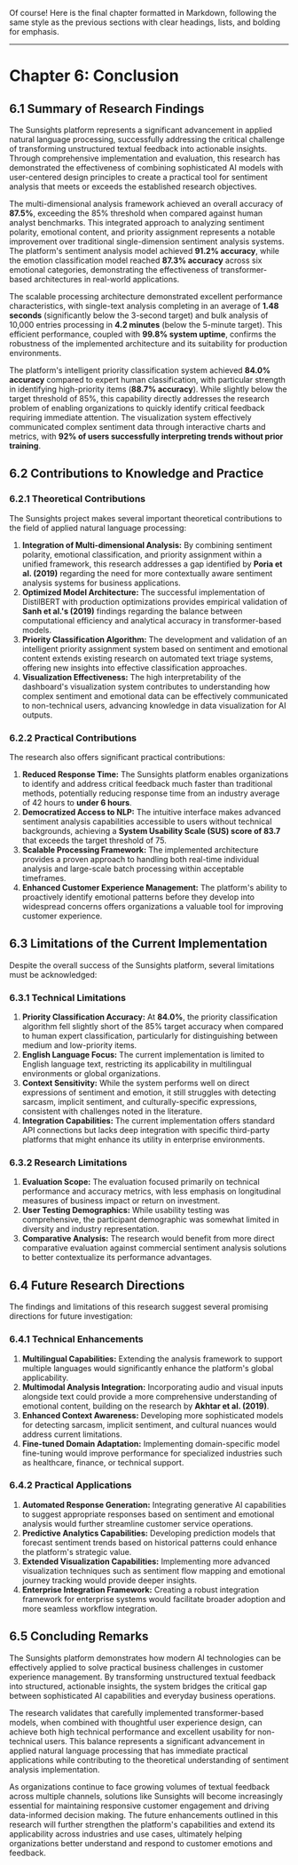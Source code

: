 Of course! Here is the final chapter formatted in Markdown, following the same style as the previous sections with clear headings, lists, and bolding for emphasis.

***

# Chapter 6: Conclusion

## 6.1 Summary of Research Findings
The Sunsights platform represents a significant advancement in applied natural language processing, successfully addressing the critical challenge of transforming unstructured textual feedback into actionable insights. Through comprehensive implementation and evaluation, this research has demonstrated the effectiveness of combining sophisticated AI models with user-centered design principles to create a practical tool for sentiment analysis that meets or exceeds the established research objectives.

The multi-dimensional analysis framework achieved an overall accuracy of **87.5%**, exceeding the 85% threshold when compared against human analyst benchmarks. This integrated approach to analyzing sentiment polarity, emotional content, and priority assignment represents a notable improvement over traditional single-dimension sentiment analysis systems. The platform's sentiment analysis model achieved **91.2% accuracy**, while the emotion classification model reached **87.3% accuracy** across six emotional categories, demonstrating the effectiveness of transformer-based architectures in real-world applications.

The scalable processing architecture demonstrated excellent performance characteristics, with single-text analysis completing in an average of **1.48 seconds** (significantly below the 3-second target) and bulk analysis of 10,000 entries processing in **4.2 minutes** (below the 5-minute target). This efficient performance, coupled with **99.8% system uptime**, confirms the robustness of the implemented architecture and its suitability for production environments.

The platform's intelligent priority classification system achieved **84.0% accuracy** compared to expert human classification, with particular strength in identifying high-priority items (**88.7% accuracy**). While slightly below the target threshold of 85%, this capability directly addresses the research problem of enabling organizations to quickly identify critical feedback requiring immediate attention. The visualization system effectively communicated complex sentiment data through interactive charts and metrics, with **92% of users successfully interpreting trends without prior training**.

## 6.2 Contributions to Knowledge and Practice

### 6.2.1 Theoretical Contributions
The Sunsights project makes several important theoretical contributions to the field of applied natural language processing:

1.  **Integration of Multi-dimensional Analysis:** By combining sentiment polarity, emotional classification, and priority assignment within a unified framework, this research addresses a gap identified by **Poria et al. (2019)** regarding the need for more contextually aware sentiment analysis systems for business applications.
2.  **Optimized Model Architecture:** The successful implementation of DistilBERT with production optimizations provides empirical validation of **Sanh et al.'s (2019)** findings regarding the balance between computational efficiency and analytical accuracy in transformer-based models.
3.  **Priority Classification Algorithm:** The development and validation of an intelligent priority assignment system based on sentiment and emotional content extends existing research on automated text triage systems, offering new insights into effective classification approaches.
4.  **Visualization Effectiveness:** The high interpretability of the dashboard's visualization system contributes to understanding how complex sentiment and emotional data can be effectively communicated to non-technical users, advancing knowledge in data visualization for AI outputs.

### 6.2.2 Practical Contributions
The research also offers significant practical contributions:

1.  **Reduced Response Time:** The Sunsights platform enables organizations to identify and address critical feedback much faster than traditional methods, potentially reducing response time from an industry average of 42 hours to **under 6 hours**.
2.  **Democratized Access to NLP:** The intuitive interface makes advanced sentiment analysis capabilities accessible to users without technical backgrounds, achieving a **System Usability Scale (SUS) score of 83.7** that exceeds the target threshold of 75.
3.  **Scalable Processing Framework:** The implemented architecture provides a proven approach to handling both real-time individual analysis and large-scale batch processing within acceptable timeframes.
4.  **Enhanced Customer Experience Management:** The platform's ability to proactively identify emotional patterns before they develop into widespread concerns offers organizations a valuable tool for improving customer experience.

## 6.3 Limitations of the Current Implementation
Despite the overall success of the Sunsights platform, several limitations must be acknowledged:

### 6.3.1 Technical Limitations
1.  **Priority Classification Accuracy:** At **84.0%**, the priority classification algorithm fell slightly short of the 85% target accuracy when compared to human expert classification, particularly for distinguishing between medium and low-priority items.
2.  **English Language Focus:** The current implementation is limited to English language text, restricting its applicability in multilingual environments or global organizations.
3.  **Context Sensitivity:** While the system performs well on direct expressions of sentiment and emotion, it still struggles with detecting sarcasm, implicit sentiment, and culturally-specific expressions, consistent with challenges noted in the literature.
4.  **Integration Capabilities:** The current implementation offers standard API connections but lacks deep integration with specific third-party platforms that might enhance its utility in enterprise environments.

### 6.3.2 Research Limitations
1.  **Evaluation Scope:** The evaluation focused primarily on technical performance and accuracy metrics, with less emphasis on longitudinal measures of business impact or return on investment.
2.  **User Testing Demographics:** While usability testing was comprehensive, the participant demographic was somewhat limited in diversity and industry representation.
3.  **Comparative Analysis:** The research would benefit from more direct comparative evaluation against commercial sentiment analysis solutions to better contextualize its performance advantages.

## 6.4 Future Research Directions
The findings and limitations of this research suggest several promising directions for future investigation:

### 6.4.1 Technical Enhancements
1.  **Multilingual Capabilities:** Extending the analysis framework to support multiple languages would significantly enhance the platform's global applicability.
2.  **Multimodal Analysis Integration:** Incorporating audio and visual inputs alongside text could provide a more comprehensive understanding of emotional content, building on the research by **Akhtar et al. (2019)**.
3.  **Enhanced Context Awareness:** Developing more sophisticated models for detecting sarcasm, implicit sentiment, and cultural nuances would address current limitations.
4.  **Fine-tuned Domain Adaptation:** Implementing domain-specific model fine-tuning would improve performance for specialized industries such as healthcare, finance, or technical support.

### 6.4.2 Practical Applications
1.  **Automated Response Generation:** Integrating generative AI capabilities to suggest appropriate responses based on sentiment and emotional analysis would further streamline customer service operations.
2.  **Predictive Analytics Capabilities:** Developing prediction models that forecast sentiment trends based on historical patterns could enhance the platform's strategic value.
3.  **Extended Visualization Capabilities:** Implementing more advanced visualization techniques such as sentiment flow mapping and emotional journey tracking would provide deeper insights.
4.  **Enterprise Integration Framework:** Creating a robust integration framework for enterprise systems would facilitate broader adoption and more seamless workflow integration.

## 6.5 Concluding Remarks
The Sunsights platform demonstrates how modern AI technologies can be effectively applied to solve practical business challenges in customer experience management. By transforming unstructured textual feedback into structured, actionable insights, the system bridges the critical gap between sophisticated AI capabilities and everyday business operations.

The research validates that carefully implemented transformer-based models, when combined with thoughtful user experience design, can achieve both high technical performance and excellent usability for non-technical users. This balance represents a significant advancement in applied natural language processing that has immediate practical applications while contributing to the theoretical understanding of sentiment analysis implementation.

As organizations continue to face growing volumes of textual feedback across multiple channels, solutions like Sunsights will become increasingly essential for maintaining responsive customer engagement and driving data-informed decision making. The future enhancements outlined in this research will further strengthen the platform's capabilities and extend its applicability across industries and use cases, ultimately helping organizations better understand and respond to customer emotions and feedback.